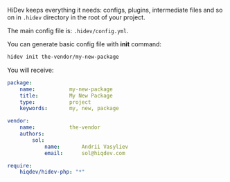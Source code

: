 HiDev keeps everything it needs: configs, plugins, intermediate files and so on
in `.hidev` directory in the root of your project.

The main config file is: `.hidev/config.yml`.

You can generate basic config file with **init** command:

```sh
hidev init the-vendor/my-new-package
```

You will receive:
```yaml
package:
    name:           my-new-package
    title:          My New Package
    type:           project
    keywords:       my, new, package

vendor:
    name:           the-vendor
    authors:
        sol:
            name:       Andrii Vasyliev
            email:      sol@hiqdev.com

require:
    hiqdev/hidev-php: "*"
```

